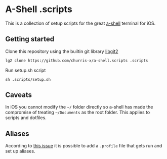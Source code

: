 # A-Shell .scripts

This is a collection of setup scripts for the great [a-shell](https://github.com/holzschu/a-shell) terminal for iOS.

## Getting started
Clone this repository using the builtin git library [libgit2](https://github.com/libgit2/libgit2)

```bash
lg2 clone https://github.com/churris-x/a-shell.scripts .scripts
```

Run setup.sh script
```
sh .scripts/setup.sh
```

## Caveats
In iOS you cannot modify the `~/` folder directly so a-shell has made the compromise of treating `~/Documents` as the root folder. This applies to scripts and dotfiles.

## Aliases
According to [this issue](https://github.com/holzschu/a-shell/issues/40) it is possible to add a `.profile` file that gets run and set up aliases.
